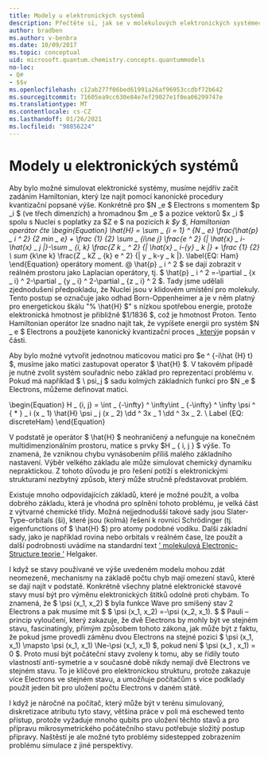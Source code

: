 ```yaml
---
title: Modely u elektronických systémů
description: Přečtěte si, jak se v molekulových elektronických systémech simulují pomocí modelování.
author: bradben
ms.author: v-benbra
ms.date: 10/09/2017
ms.topic: conceptual
uid: microsoft.quantum.chemistry.concepts.quantummodels
no-loc:
- Q#
- $$v
ms.openlocfilehash: c12ab277f06bed61991a26af96953ccdbf72b642
ms.sourcegitcommit: 71605ea9cc630e84e7ef29027e1f0ea06299747e
ms.translationtype: MT
ms.contentlocale: cs-CZ
ms.lasthandoff: 01/26/2021
ms.locfileid: "98856224"
---
```

# <a name="quantum-models-for-electronic-systems"></a>Modely u elektronických systémů

Aby bylo možné simulovat elektronické systémy, musíme nejdřív začít zadáním Hamiltonian, který lze najít pomocí kanonické procedury kvantizační popsané výše.
Konkrétně pro $N _e $ Electrons s momentem $p _i $ (ve třech dimenzích) a hromadnou $m _e $ a pozice vektorů $x _i $ spolu s Nuclei s poplatky za $Z e $ na pozicích _k $y $, Hamiltonian operátor čte \begin{Equation} \hat{H} = \sum \_ {i = 1} ^ {N \_ e} \frac{\hat{p} \_ i ^ 2} {2 min \_ e} + \frac {1} {2} \sum \_ {i\ne j} \frac{e ^ 2} {| \hat{x} \_ i-\hat{x} \_ j |}-\sum \_ {i, k} \frac{Z k \_ ^ 2} {| \hat{x} \_ i-{y} \_ k |} + \frac {1} {2} \ sum_ {k\ne k} \frac{Z \_ kZ \_ {k} e ^ 2} {| y \_ k-y \_ k |}. \label{EQ: Ham} \end{Equation} operátory moment. @ \hat{p} \_ i ^ 2 $ se dají zobrazit v reálném prostoru jako Laplacian operátory, tj. $ \hat{p} \_ i ^ 2 =-\partial \_ {x \_ i} ^ 2-\partial \_ {y \_ i} ^ 2-\partial \_ {z \_ i} ^ 2 $.
Tady jsme udělali zjednodušení předpokladu, že Nuclei jsou v klidovém umístění pro molekuly.
Tento postup se označuje jako odhad Born-Oppenheimer a je v něm platný pro energetickou škálu "% \hat{H} $" s nízkou spotřebou energie, protože elektronická hmotnost je přibližně $1/1836 $, což je hmotnost Proton.
Tento Hamiltonian operátor lze snadno najít tak, že vypíšete energii pro systém $N \_ e $ Electrons a použijete kanonický kvantizační proces [, který](xref:microsoft.quantum.chemistry.concepts.quantumdynamics)je popsán v části.

Aby bylo možné vytvořit jednotnou maticovou matici pro $e ^ {-i\hat {H} t} $, musíme jako matici zastupovat operator $ \hat{H} $.
V takovém případě je nutné zvolit systém souřadnic nebo základ pro reprezentaci problému v.
Pokud má například $ \ psi_j $ sadu kolmých základních funkcí pro $N _e $ Electrons, můžeme definovat matici.

\begin{Equation} H \_ {i, j} = \int \_ {-\infty} ^ \infty\int \_ {-\infty} ^ \infty \psi ^ { \* } \_ i (x \_ 1) \hat{H} \psi \_ j (x \_ 2) \dd ^ 3x \_ 1 \dd ^ 3x \_ 2. \ Label {EQ: discreteHam} \end{Equation}

V podstatě je operátor $ \hat{H} $ neohraničený a nefunguje na konečném multidimenzionálním prostoru, matice s prvky $H \_ \{ i, j \} $ výše.
To znamená, že vzniknou chybu vynásobením příliš malého základního nastavení. Výběr velkého základu ale může simulovat chemický dynamiku nepraktickou.
Z tohoto důvodu je pro řešení potíží s elektronickými strukturami nezbytný způsob, který může stručně představovat problém.

Existuje mnoho odpovídajících základů, které je možné použít, a volba dobrého základu, která je vhodná pro splnění tohoto problému, je velká část z výtvarné chemické třídy.
Možná nejjednodušší takové sady jsou Slater-Type-orbitals (ši), které jsou (kolmá) řešení k rovnici Schrödinger (tj. eigenfunctions of $ \hat{H} $) pro atomy podobné vodíku.
Další základní sady, jako je například rovina nebo orbitals v reálném čase, lze použít a další podrobnosti uvádíme na standardní text [' molekulová Electronic-Structure teorie '](https://onlinelibrary.wiley.com/doi/book/10.1002/9781119019572) Helgaker.

I když se stavy používané ve výše uvedeném modelu mohou zdát neomezeně, mechanismy na základě počtu chyb mají omezení stavů, které se dají najít v podstatě.
Konkrétně všechny platné elektronické stavové stavy musí být pro výměnu elektronických štítků odolné proti chybám.
To znamená, že $ \psi (x_1, x_2) $ byla funkce Wave pro smíšený stav 2 Electrons a pak musíme mít $ $ \psi (x_1, x_2) =-\psi (x_2, x_1).
$ $ Pauli – princip vyloučení, který zakazuje, že dvě Electrons by mohly být ve stejném stavu, fascinatingly, přímým způsobem tohoto zákona, jak může být z faktu, že pokud jsme provedli záměnu dvou Electrons na stejné pozici $ \psi (x_1, x_1) \mapsto \psi (x_1, x_1) \Ne-\psi (x_1, x_1) $, pokud není $ \psi (x_1 , x_1) = 0 $.
Proto musí být počáteční stavy zvoleny k tomu, aby se řídily touto vlastností anti-symetrie a v současné době nikdy nemají dvě Electrons ve stejném stavu.
To je klíčové pro elektronickou strukturu, protože zakazuje více Electrons ve stejném stavu, a umožňuje počítačům s více podklady použít jeden bit pro uložení počtu Electrons v daném státě.

I když je náročné na počítač, který může být v terénu simulovaný, diskretizace atributu tyto stavy, většina práce v poli má eschewed tento přístup, protože vyžaduje mnoho qubits pro uložení těchto stavů a pro přípravu mikrosymetrického počátečního stavu potřebuje složitý postup přípravy.
Naštěstí je ale možné tyto problémy sidestepped zobrazením problému simulace z jiné perspektivy.
